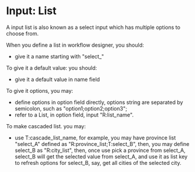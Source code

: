 # Input: List

A input list is also known as a select input which has multiple options to choose from.

When you define a list in workflow designer, you should:

- give it a name starting with "select\_"

To give it a default value: you should:

- give it a default value in name field

To give it options, you may:

- define options in option field directly, options string are separated by semicolon, such as "option1;option2;option3";
- refer to a List, in option field, input "R:list_name".

To make cascaded list. you may:

- use T:cascade_list_name, for example, you may have province list "select_A" defined as "R:province_list;T:select_B", then, you may define select_B as "R:city_list", then, once use pick a province from select_A, select_B will get the selected value from select_A, and use it as list key to refresh options for select_B, say, get all cities of the selected city.
